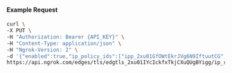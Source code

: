 <!-- Code generated for API Clients. DO NOT EDIT. -->

#### Example Request

```bash
curl \
-X PUT \
-H "Authorization: Bearer {API_KEY}" \
-H "Content-Type: application/json" \
-H "Ngrok-Version: 2" \
-d '{"enabled":true,"ip_policy_ids":["ipp_2xu01GfOWtEkrJVg6N9IftuutCG","ipp_2xu01MsDZVAnVrTvcI2mKPY0oQA"]}' \
https://api.ngrok.com/edges/tls/edgtls_2xu01IYcIckfxTkjCXuQUgBYigg/ip_restriction
```

